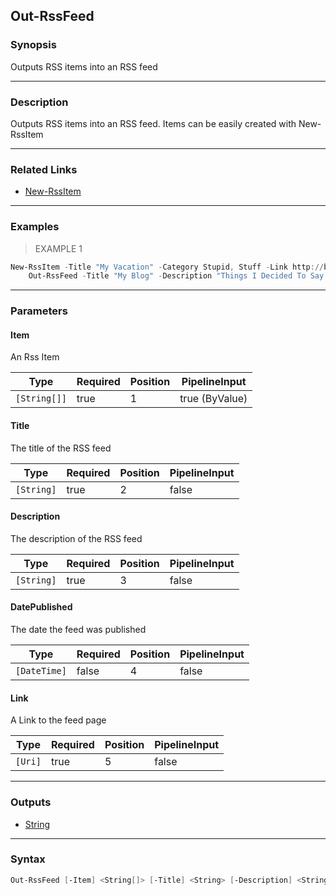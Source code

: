 Out-RssFeed
-----------

### Synopsis
Outputs RSS items into an RSS feed

---

### Description

Outputs RSS items into an RSS feed.  Items can be easily created with New-RssItem

---

### Related Links
* [New-RssItem](New-RssItem)

---

### Examples
> EXAMPLE 1

```PowerShell
New-RssItem -Title "My Vacation" -Category Stupid, Stuff -Link http://bit.ly/myvacation -Author Bob -Description "Stuff I did on my vacation" | 
    Out-RssFeed -Title "My Blog" -Description "Things I Decided To Say to the World" -Link "http://my.blog"
```

---

### Parameters
#### **Item**
An Rss Item

|Type        |Required|Position|PipelineInput |
|------------|--------|--------|--------------|
|`[String[]]`|true    |1       |true (ByValue)|

#### **Title**
The title of the RSS feed

|Type      |Required|Position|PipelineInput|
|----------|--------|--------|-------------|
|`[String]`|true    |2       |false        |

#### **Description**
The description of the RSS feed

|Type      |Required|Position|PipelineInput|
|----------|--------|--------|-------------|
|`[String]`|true    |3       |false        |

#### **DatePublished**
The date the feed was published

|Type        |Required|Position|PipelineInput|
|------------|--------|--------|-------------|
|`[DateTime]`|false   |4       |false        |

#### **Link**
A Link to the feed page

|Type   |Required|Position|PipelineInput|
|-------|--------|--------|-------------|
|`[Uri]`|true    |5       |false        |

---

### Outputs
* [String](https://learn.microsoft.com/en-us/dotnet/api/System.String)

---

### Syntax
```PowerShell
Out-RssFeed [-Item] <String[]> [-Title] <String> [-Description] <String> [[-DatePublished] <DateTime>] [-Link] <Uri> [<CommonParameters>]
```
